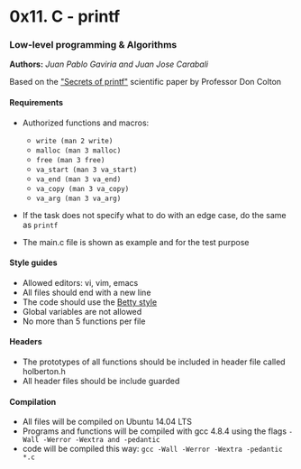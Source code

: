 # 0x11. C - printf

### Low-level programming & Algorithms

**Authors:** _Juan Pablo Gaviria and Juan Jose Carabali_

Based on the ["Secrets of printf"](http://www.cypress.com/file/54761/download) scientific paper by Professor Don Colton

#### Requirements

- Authorized functions and macros:

  - `write (man 2 write)`
  - `malloc (man 3 malloc)`
  - `free (man 3 free)`
  - `va_start (man 3 va_start)`
  - `va_end (man 3 va_end)`
  - `va_copy (man 3 va_copy)`
  - `va_arg (man 3 va_arg)`

- If the task does not specify what to do with an edge case, do the same as `printf`
- The main.c file is shown as example and for the test purpose

#### Style guides

- Allowed editors: vi, vim, emacs
- All files should end with a new line
- The code should use the [Betty style](https://github.com/holbertonschool/Betty)
- Global variables are not allowed
- No more than 5 functions per file

#### Headers

- The prototypes of all functions should be included in header file called holberton.h
- All header files should be include guarded

#### Compilation

- All files will be compiled on Ubuntu 14.04 LTS
- Programs and functions will be compiled with gcc 4.8.4 using the flags `-Wall -Werror -Wextra and -pedantic`
- code will be compiled this way: `gcc -Wall -Werror -Wextra -pedantic *.c`